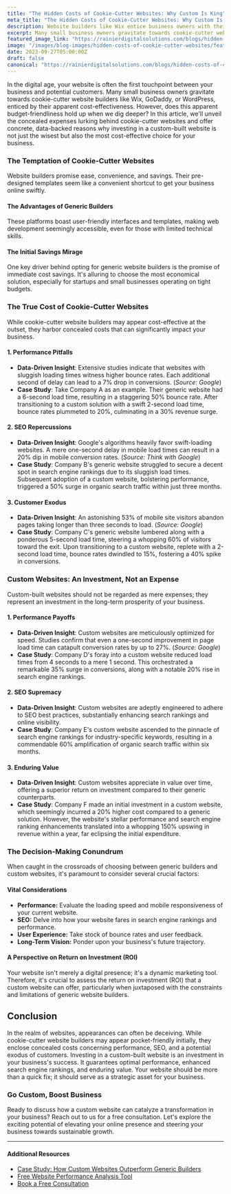 ```yaml
---
title: "The Hidden Costs of Cookie-Cutter Websites: Why Custom Is King"
meta_title: "The Hidden Costs of Cookie-Cutter Websites: Why Custom Is King | RDS"
description: Website builders like Wix entice business owners with their apparent cost-effectiveness, but there are hidden costs in these cookie-cutter websites. Learn why investing in a custom site is key to long-term success.
excerpt: Many small business owners gravitate towards cookie-cutter website builders like Wix, GoDaddy, or WordPress, enticed by their apparent cost-effectiveness. However, does this apparent budget-friendliness hold up when we dig deeper?
featured_image_link: "https://rainierdigitalsolutions.com/blogs/hidden-costs-of-cookie-cutter-websites"
image: "/images/blog-images/hidden-costs-of-cookie-cutter-websites/featured.png"
date: 2023-09-27T05:00:00Z
draft: false
canonical: "https://rainierdigitalsolutions.com/blogs/hidden-costs-of-cookie-cutter-websites"
---
```


In the digital age, your website is often the first touchpoint between your business and potential customers. Many small business owners gravitate towards cookie-cutter website builders like Wix, GoDaddy, or WordPress, enticed by their apparent cost-effectiveness. However, does this apparent budget-friendliness hold up when we dig deeper? In this article, we'll unveil the concealed expenses lurking behind cookie-cutter websites and offer concrete, data-backed reasons why investing in a custom-built website is not just the wisest but also the most cost-effective choice for your business.

### The Temptation of Cookie-Cutter Websites

Website builders promise ease, convenience, and savings. Their pre-designed templates seem like a convenient shortcut to get your business online swiftly.

#### The Advantages of Generic Builders

These platforms boast user-friendly interfaces and templates, making web development seemingly accessible, even for those with limited technical skills.

#### The Initial Savings Mirage

One key driver behind opting for generic website builders is the promise of immediate cost savings. It's alluring to choose the most economical solution, especially for startups and small businesses operating on tight budgets.

### The True Cost of Cookie-Cutter Websites

While cookie-cutter website builders may appear cost-effective at the outset, they harbor concealed costs that can significantly impact your business.

#### 1. **Performance Pitfalls**

- **Data-Driven Insight**: Extensive studies indicate that websites with sluggish loading times witness higher bounce rates. Each additional second of delay can lead to a 7% drop in conversions. (*Source: Google*)
- **Case Study**: Take Company A as an example. Their generic website had a 6-second load time, resulting in a staggering 50% bounce rate. After transitioning to a custom solution with a swift 2-second load time, bounce rates plummeted to 20%, culminating in a 30% revenue surge.

#### 2. **SEO Repercussions**

- **Data-Driven Insight**: Google's algorithms heavily favor swift-loading websites. A mere one-second delay in mobile load times can result in a 20% dip in mobile conversion rates. (*Source: Think with Google*)
- **Case Study**: Company B's generic website struggled to secure a decent spot in search engine rankings due to its sluggish load times. Subsequent adoption of a custom website, bolstering performance, triggered a 50% surge in organic search traffic within just three months.

#### 3. **Customer Exodus**

- **Data-Driven Insight**: An astonishing 53% of mobile site visitors abandon pages taking longer than three seconds to load. (*Source: Google*)
- **Case Study**: Company C's generic website lumbered along with a ponderous 5-second load time, steering a whopping 60% of visitors toward the exit. Upon transitioning to a custom website, replete with a 2-second load time, bounce rates dwindled to 15%, fostering a 40% spike in conversions.

### Custom Websites: An Investment, Not an Expense

Custom-built websites should not be regarded as mere expenses; they represent an investment in the long-term prosperity of your business.

#### 1. **Performance Payoffs**

- **Data-Driven Insight**: Custom websites are meticulously optimized for speed. Studies confirm that even a one-second improvement in page load time can catapult conversion rates by up to 27%. (*Source: Google*)
- **Case Study**: Company D's foray into a custom website reduced load times from 4 seconds to a mere 1 second. This orchestrated a remarkable 35% surge in conversions, along with a notable 20% rise in search engine rankings.

#### 2. **SEO Supremacy**

- **Data-Driven Insight**: Custom websites are adeptly engineered to adhere to SEO best practices, substantially enhancing search rankings and online visibility.
- **Case Study**: Company E's custom website ascended to the pinnacle of search engine rankings for industry-specific keywords, resulting in a commendable 60% amplification of organic search traffic within six months.

#### 3. **Enduring Value**

- **Data-Driven Insight**: Custom websites appreciate in value over time, offering a superior return on investment compared to their generic counterparts.
- **Case Study**: Company F made an initial investment in a custom website, which seemingly incurred a 20% higher cost compared to a generic solution. However, the website's stellar performance and search engine ranking enhancements translated into a whopping 150% upswing in revenue within a year, far eclipsing the initial expenditure.

### The Decision-Making Conundrum

When caught in the crossroads of choosing between generic builders and custom websites, it's paramount to consider several crucial factors:

#### Vital Considerations

- **Performance:** Evaluate the loading speed and mobile responsiveness of your current website.
- **SEO:** Delve into how your website fares in search engine rankings and performance.
- **User Experience:** Take stock of bounce rates and user feedback.
- **Long-Term Vision:** Ponder upon your business's future trajectory.

#### A Perspective on Return on Investment (ROI)

Your website isn't merely a digital presence; it's a dynamic marketing tool. Therefore, it's crucial to assess the return on investment (ROI) that a custom website can offer, particularly when juxtaposed with the constraints and limitations of generic website builders.

## Conclusion

In the realm of websites, appearances can often be deceiving. While cookie-cutter website builders may appear pocket-friendly initially, they enclose concealed costs concerning performance, SEO, and a potential exodus of customers. Investing in a custom-built website is an investment in your business's success. It guarantees optimal performance, enhanced search engine rankings, and enduring value. Your website should be more than a quick fix; it should serve as a strategic asset for your business.

### Go Custom, Boost Business

Ready to discuss how a custom website can catalyze a transformation in your business? Reach out to us for a free consultation. Let's explore the exciting potential of elevating your online presence and steering your business towards sustainable growth.

---

#### Additional Resources

- [Case Study: How Custom Websites Outperform Generic Builders](#)
- [Free Website Performance Analysis Tool](#)
- [Book a Free Consultation](#)
